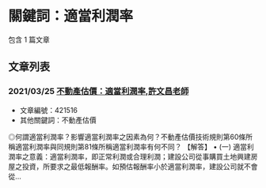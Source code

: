 # 關鍵詞：適當利潤率

包含 1 篇文章

## 文章列表

### 2021/03/25 [不動產估價：適當利潤率,許文昌老師](../../articles/421516_%E4%B8%8D%E5%8B%95%E7%94%A2%E4%BC%B0%E5%83%B9%EF%BC%9A%E9%81%A9%E7%95%B6%E5%88%A9%E6%BD%A4%E7%8E%87%2C%E8%A8%B1%E6%96%87%E6%98%8C%E8%80%81%E5%B8%AB.md)
- 文章編號：421516
- 其他關鍵詞：不動產估價

◎何謂適當利潤率？影響適當利潤率之因素為何？不動產估價技術規則第60條所稱適當利潤率與同規則第81條所稱適當利潤率有何不同？ 【解答】 • (一) 適當利潤率之意義：適當利潤率，即正常利潤或合理利潤；建設公司從事購買土地興建房屋之投資，所要求之最低報酬率。如預估報酬率小於適當利潤率，建設公司就不會從...
